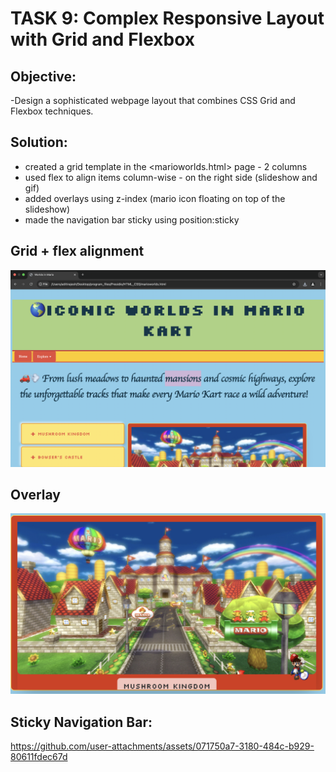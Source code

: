 # TASK 9: **Complex Responsive Layout with Grid and Flexbox**

## **Objective:**

-Design a sophisticated webpage layout that combines CSS Grid and Flexbox techniques.

## Solution:

- created a grid template in the <marioworlds.html> page - 2 columns
- used flex to align items column-wise - on the right side (slideshow and gif)
- added overlays using z-index (mario icon floating on top of the slideshow)
- made the navigation bar sticky using position:sticky

## Grid + flex alignment

![Screenshot](task9_layout.png)

## Overlay

![Screenshot](task9_overlay.png)

## Sticky Navigation Bar:


https://github.com/user-attachments/assets/071750a7-3180-484c-b929-80611fdec67d


